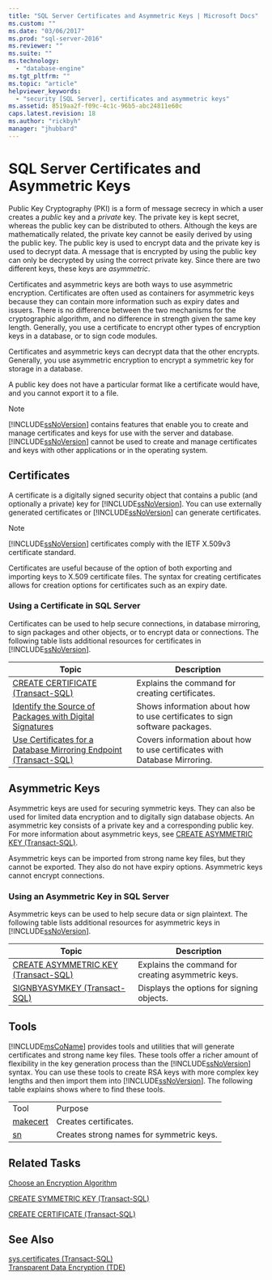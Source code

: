 ```yaml
---
title: "SQL Server Certificates and Asymmetric Keys | Microsoft Docs"
ms.custom: ""
ms.date: "03/06/2017"
ms.prod: "sql-server-2016"
ms.reviewer: ""
ms.suite: ""
ms.technology: 
  - "database-engine"
ms.tgt_pltfrm: ""
ms.topic: "article"
helpviewer_keywords: 
  - "security [SQL Server], certificates and asymmetric keys"
ms.assetid: 8519aa2f-f09c-4c1c-96b5-abc24811e60c
caps.latest.revision: 18
ms.author: "rickbyh"
manager: "jhubbard"
---
```

# SQL Server Certificates and Asymmetric Keys
  Public Key Cryptography (PKI) is a form of message secrecy in which a user creates a *public* key and a *private* key. The private key is kept secret, whereas the public key can be distributed to others. Although the keys are mathematically related, the private key cannot be easily derived by using the public key. The public key is used to encrypt data and the private key is used to decrypt data. A message that is encrypted by using the public key can only be decrypted by using the correct private key. Since there are two different keys, these keys are *asymmetric*.  
  
 Certificates and asymmetric keys are both ways to use asymmetric encryption. Certificates are often used as containers for asymmetric keys because they can contain more information such as expiry dates and issuers. There is no difference between the two mechanisms for the cryptographic algorithm, and no difference in strength given the same key length. Generally, you use a certificate to encrypt other types of encryption keys in a database, or to sign code modules.  
  
 Certificates and asymmetric keys can decrypt data that the other encrypts. Generally, you use asymmetric encryption to encrypt a symmetric key for storage in a database.  
  
 A public key does not have a particular format like a certificate would have, and you cannot export it to a file.  
  
> [!NOTE]  
>  [!INCLUDE[ssNoVersion](../../advanced-analytics/r-services/includes/ssnoversion-md.md)] contains features that enable you to create and manage certificates and keys for use with the server and database. [!INCLUDE[ssNoVersion](../../advanced-analytics/r-services/includes/ssnoversion-md.md)] cannot be used to create and manage certificates and keys with other applications or in the operating system.  
  
## Certificates  
 A certificate is a digitally signed security object that contains a public (and optionally a private) key for [!INCLUDE[ssNoVersion](../../advanced-analytics/r-services/includes/ssnoversion-md.md)]. You can use externally generated certificates or [!INCLUDE[ssNoVersion](../../advanced-analytics/r-services/includes/ssnoversion-md.md)] can generate certificates.  
  
> [!NOTE]  
>  [!INCLUDE[ssNoVersion](../../advanced-analytics/r-services/includes/ssnoversion-md.md)] certificates comply with the IETF X.509v3 certificate standard.  
  
 Certificates are useful because of the option of both exporting and importing keys to X.509 certificate files. The syntax for creating certificates allows for creation options for certificates such as an expiry date.  
  
### Using a Certificate in SQL Server  
 Certificates can be used to help secure connections, in database mirroring, to sign packages and other objects, or to encrypt data or connections. The following table lists additional resources for certificates in [!INCLUDE[ssNoVersion](../../advanced-analytics/r-services/includes/ssnoversion-md.md)].  
  
|Topic|Description|  
|-----------|-----------------|  
|[CREATE CERTIFICATE &#40;Transact-SQL&#41;](../../t-sql/statements/create-certificate-transact-sql.md)|Explains the command for creating certificates.|  
|[Identify the Source of Packages with Digital Signatures](../../integration-services/packages/identify-the-source-of-packages-with-digital-signatures.md)|Shows information about how to use certificates to sign software packages.|  
|[Use Certificates for a Database Mirroring Endpoint &#40;Transact-SQL&#41;](../../database-engine/database-mirroring/use-certificates-for-a-database-mirroring-endpoint-transact-sql.md)|Covers information about how to use certificates with Database Mirroring.|  
  
## Asymmetric Keys  
 Asymmetric keys are used for securing symmetric keys. They can also be used for limited data encryption and to digitally sign database objects. An asymmetric key consists of a private key and a corresponding public key. For more information about asymmetric keys, see [CREATE ASYMMETRIC KEY &#40;Transact-SQL&#41;](../../t-sql/statements/create-asymmetric-key-transact-sql.md).  
  
 Asymmetric keys can be imported from strong name key files, but they cannot be exported. They also do not have expiry options. Asymmetric keys cannot encrypt connections.  
  
### Using an Asymmetric Key in SQL Server  
 Asymmetric keys can be used to help secure data or sign plaintext. The following table lists additional resources for asymmetric keys in [!INCLUDE[ssNoVersion](../../advanced-analytics/r-services/includes/ssnoversion-md.md)].  
  
|Topic|Description|  
|-----------|-----------------|  
|[CREATE ASYMMETRIC KEY &#40;Transact-SQL&#41;](../../t-sql/statements/create-asymmetric-key-transact-sql.md)|Explains the command for creating asymmetric keys.|  
|[SIGNBYASYMKEY &#40;Transact-SQL&#41;](../../t-sql/functions/signbyasymkey-transact-sql.md)|Displays the options for signing objects.|  
  
## Tools  
 [!INCLUDE[msCoName](../../advanced-analytics/r-services/tutorials/includes/msconame-md.md)] provides tools and utilities that will generate certificates and strong name key files. These tools offer a richer amount of flexibility in the key generation process than the [!INCLUDE[ssNoVersion](../../advanced-analytics/r-services/includes/ssnoversion-md.md)] syntax. You can use these tools to create RSA keys with more complex key lengths and then import them into [!INCLUDE[ssNoVersion](../../advanced-analytics/r-services/includes/ssnoversion-md.md)]. The following table explains shows where to find these tools.  
  
|||  
|-|-|  
|Tool|Purpose|  
|[makecert](http://msdn2.microsoft.com/library/bfsktky3\(VS.80\).aspx)|Creates certificates.|  
|[sn](http://msdn2.microsoft.com/library/k5b5tt23\(VS.80\).aspx)|Creates strong names for symmetric keys.|  
  
## Related Tasks  
 [Choose an Encryption Algorithm](../../relational-databases/security/encryption/choose-an-encryption-algorithm.md)  
  
 [CREATE SYMMETRIC KEY &#40;Transact-SQL&#41;](../../t-sql/statements/create-symmetric-key-transact-sql.md)  
  
 [CREATE CERTIFICATE &#40;Transact-SQL&#41;](../../t-sql/statements/create-certificate-transact-sql.md)  
  
## See Also  
 [sys.certificates &#40;Transact-SQL&#41;](../../relational-databases/reference/system-catalog-views/sys.certificates-transact-sql.md)   
 [Transparent Data Encryption &#40;TDE&#41;](../../relational-databases/security/encryption/transparent-data-encryption-tde.md)  
  
  